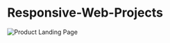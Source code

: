 # Responsive-Web-Projects
![Product Landing Page](https://user-images.githubusercontent.com/75184965/103586692-76344800-4e9a-11eb-829c-d894dc389e9c.PNG)
